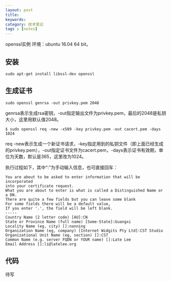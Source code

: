 ```yaml
---
layout: post
title: 
keywords: 
category: 技术笔记
tags : [notes]
---
```

openssl实例
环境：ubuntu 16.04 64 bit。
<!-- more -->

## 安装
```
sudo apt-get install libssl-dev openssl
```
## 生成证书
```
sudo openssl genrsa -out privkey.pem 2048
```
genrsa表示生成rsa密钥，-out指定输出文件为privkey.pem，最后的2048是私钥大小，这里用默认值2048。
```
$ sudo openssl req -new -x509 -key privkey.pem -out cacert.pem -days 1024
```
req -new表示生成一个新证书请求，-key指定用到的私钥文件（即上面已经生成的privkey.pem），-out指定证书文件为cacert.pem，-days表示证书有效期，单位为天数，默认是365，这里改为1024。

执行过程如下，其中“:”为手动输入信息，也可直接回车：
```
You are about to be asked to enter information that will be incorporated
into your certificate request.
What you are about to enter is what is called a Distinguished Name or a DN.
There are quite a few fields but you can leave some blank
For some fields there will be a default value,
If you enter '.', the field will be left blank.
-----
Country Name (2 letter code) [AU]:CN
State or Province Name (full name) [Some-State]:Guangxi
Locality Name (eg, city) []:nanning
Organization Name (eg, company) [Internet Widgits Pty Ltd]:CST Studio
Organizational Unit Name (eg, section) []:CST
Common Name (e.g. server FQDN or YOUR name) []:Late Lee
Email Address []:li@latelee.org
```

## 代码
待写